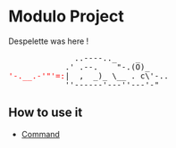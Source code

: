 # Modulo Project

Despelette was here !
<pre>
              ..----.._    _
            .' .--.    "-.(O)_
<span style="color: red">'-.__.-'"'=:</span>|  ,  _)_ \__ . c\'-..
            ''------'---''---'-"
</pre>

## How to use it
* [Command](wiki/Command.md)